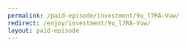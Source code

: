 ```yaml
---
permalink: /paid-episode/investment/9u_l7RA-Vuw/
redirect: /enjoy/investment/9u_l7RA-Vuw/
layout: paid-episode
---
```

